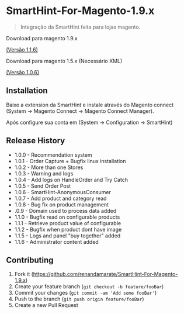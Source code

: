 # SmartHint-For-Magento-1.9.x
> Integração da SmartHint feita para lojas magento.


Download para magento 1.9.x

[(Versão 1.1.6)](https://github.com/renandamarate/SmartHint-For-Magento-1.9.x/releases/download/v1.1.6/SmartHint-1.1.6.tgz)

Download para magento 1.5.x  (Necessário XML)

[(Versão 1.0.6)](https://github.com/renandamarate/SmartHint-For-Magento-1.9.x/releases/download/v1.1.2/SmartHint-1.0.6.tgz)

## Installation

Baixe a extension da SmartHint e instale através do Magento connect (System -> Magento Connect -> Magento Connect Manager).

Após configure sua conta em (System -> Configuration -> SmartHint)

## Release History
* 1.0.0 - Recommendation system
* 1.0.1 - Order Capture + Bugfix linux installation
* 1.0.2 - More than one Stores
* 1.0.3 - Warning and logs
* 1.0.4 - Add logs on HandleOrder and Try Catch
* 1.0.5 - Send Order Post
* 1.0.6 - SmartHint-AnonymousConsumer 
* 1.0.7 - Add product and category read
* 1.0.8 - Bug fix on product management
* .0.9 - Domain used to process data added
* 1.1.0 - Bugfix read on configurable products 
* 1.1.1 - Retrieve product value of configurable
* 1.1.2 - Bugfix when product dont have image
* 1.1.5 - Logs and panel "buy together" added
* 1.1.6 - Administrator content added
## Contributing

1. Fork it (<https://github.com/renandamarate/SmartHint-For-Magento-1.9.x>)
2. Create your feature branch (`git checkout -b feature/fooBar`)
3. Commit your changes (`git commit -am 'Add some fooBar'`)
4. Push to the branch (`git push origin feature/fooBar`)
5. Create a new Pull Request

<!-- Markdown link & img dfn's -->
[mag-image]: https://img.shields.io/badge/magento-1.9.x-green.svg
[npm-downloads]: https://img.shields.io/npm/dm/datadog-metrics.svg?style=flat-square
[travis-image]: https://img.shields.io/travis/dbader/node-datadog-metrics/master.svg?style=flat-square
[travis-url]: https://travis-ci.org/dbader/node-datadog-metrics
[wiki]: https://github.com/renandamarate/SmartHint-For-Magento-1.9.x/wiki

